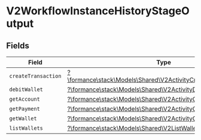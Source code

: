 # V2WorkflowInstanceHistoryStageOutput


## Fields

| Field                                                                                                                        | Type                                                                                                                         | Required                                                                                                                     | Description                                                                                                                  |
| ---------------------------------------------------------------------------------------------------------------------------- | ---------------------------------------------------------------------------------------------------------------------------- | ---------------------------------------------------------------------------------------------------------------------------- | ---------------------------------------------------------------------------------------------------------------------------- |
| `createTransaction`                                                                                                          | [?\formance\stack\Models\Shared\V2ActivityCreateTransactionOutput](../../Models/Shared/V2ActivityCreateTransactionOutput.md) | :heavy_minus_sign:                                                                                                           | N/A                                                                                                                          |
| `debitWallet`                                                                                                                | [?\formance\stack\Models\Shared\V2ActivityDebitWalletOutput](../../Models/Shared/V2ActivityDebitWalletOutput.md)             | :heavy_minus_sign:                                                                                                           | N/A                                                                                                                          |
| `getAccount`                                                                                                                 | [?\formance\stack\Models\Shared\V2ActivityGetAccountOutput](../../Models/Shared/V2ActivityGetAccountOutput.md)               | :heavy_minus_sign:                                                                                                           | N/A                                                                                                                          |
| `getPayment`                                                                                                                 | [?\formance\stack\Models\Shared\V2ActivityGetPaymentOutput](../../Models/Shared/V2ActivityGetPaymentOutput.md)               | :heavy_minus_sign:                                                                                                           | N/A                                                                                                                          |
| `getWallet`                                                                                                                  | [?\formance\stack\Models\Shared\V2ActivityGetWalletOutput](../../Models/Shared/V2ActivityGetWalletOutput.md)                 | :heavy_minus_sign:                                                                                                           | N/A                                                                                                                          |
| `listWallets`                                                                                                                | [?\formance\stack\Models\Shared\V2ListWalletsResponse](../../Models/Shared/V2ListWalletsResponse.md)                         | :heavy_minus_sign:                                                                                                           | N/A                                                                                                                          |